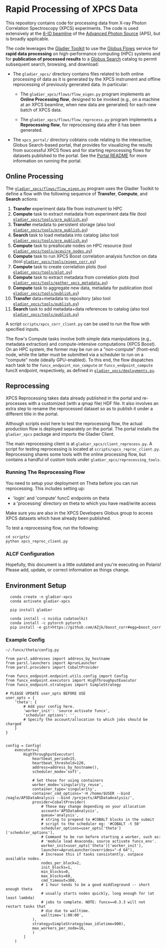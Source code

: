 # Rapid Processing of XPCS Data

This repository contains code for processing data from X-ray Photon Correlation Spectroscopy (XPCS) experiments. The code is used extensively at the [8-ID beamline](https://www.aps.anl.gov/Sector-8/8-ID) of the [Advanced Photon Source](https://www.aps.anl.gov) (APS), but is broadly applicable.

The code leverages the [Gladier Toolkit](https://gladier.readthedocs.io/en/latest/) to use the [Globus Flows](https://www.globus.org/platform/services/flows) service for **rapid data processing** on high-performance computing (HPC) systems and for **publication of processed results** to a [Globus Search](https://www.globus.org/platform/services/search) catalog to permit subsequent search, browsing, and download:

* The ``gladier_xpcs/`` directory contains files related to both online processing of data as it is generated by the XPCS instrument and offline reprocessing of previously generated data. In particular:

  * The `gladier_xpcs/flows/flow_eigen.py` program implements an **Online Processing flow**, designed to be invoked (e.g., on a machine at an XPCS beamline, when new data are generated) for each new batch of XPCS data. 

  * The `gladier_xpcs/flows/flow_reprocess.py` program implements a **Reprocessing flow**, for reprocessing data after it has been generated.

* The ``xpcs_portal/`` directory cobtains code relating to the interactive, Globus Search-based portal, that provides for visualizing the results from successful XPCS flows and for starting reprocessing flows for datasets published to the portal. See the [Portal README](./xpcs_portal/README.md) for more information on running the portal.


## Online Processing

The [`gladier_xpcs/flows/flow_eigen.py`](https://github.com/globus-gladier/gladier-xpcs/blob/main/gladier_xpcs/flows/flow_eigen.py) program uses the Gladier Toolkit to define a flow with the following sequence of **Transfer**, **Compute**, and **Search** actions:

1. **Transfer** experiment data file from instrument to HPC
1. **Compute** task to extract metadata from experiment data file (tool [`gladier_xpcs/tools/pre_publish.py`](https://github.com/globus-gladier/gladier-xpcs/blob/main/gladier_xpcs/tools/pre_publish.py))
1. **Transfer** metadata to persistent storage (also tool [`gladier_xpcs/tools/pre_publish.py`](https://github.com/globus-gladier/gladier-xpcs/blob/main/gladier_xpcs/tools/pre_publish.py))
1. **Search** task to load metadata into catalog (also tool [`gladier_xpcs/tools/pre_publish.py`](https://github.com/globus-gladier/gladier-xpcs/blob/main/gladier_xpcs/tools/pre_publish.py))
1. **Compute** task to preallocate nodes on HPC resource (tool [`gladier_xpcs/tools/acquire_nodes.py`](https://github.com/globus-gladier/gladier-xpcs/blob/main/gladier_xpcs/tools/acquire_nodes.py))
1. **Compute** task to run XPCS Boost correlation analysis function on data (tool [`gladier_xpcs/tools/eigen_corr.py`](https://github.com/globus-gladier/gladier-xpcs/blob/main/gladier_xpcs/tools/eigen_corr.py))
1. **Compute** task to create correlation plots (tool [`gladier_xpcs/tools/plot.py`](https://github.com/globus-gladier/gladier-xpcs/blob/main/gladier_xpcs/tools/plot.py))
1. **Compute** task to extract metadata from correlation plots (tool [`gladier_xpcs/tools/gather_xpcs_metadata.py`](https://github.com/globus-gladier/gladier-xpcs/blob/main/gladier_xpcs/tools/gather_xpcs_metadata.py))
1. **Compute** task to aggregate new data, metadata for publication (tool [`gladier_xpcs/tools/publish.py`](https://github.com/globus-gladier/gladier-xpcs/blob/main/gladier_xpcs/tools/publish.py))
1. **Transfer** data+metadata to repository (also tool [`gladier_xpcs/tools/publish.py`](https://github.com/globus-gladier/gladier-xpcs/blob/main/gladier_xpcs/tools/publish.py))
1. **Search** task to add metadata+data references to catalog (also tool [`gladier_xpcs/tools/publish.py`](https://github.com/globus-gladier/gladier-xpcs/blob/main/gladier_xpcs/tools/publish.py))

A script `scripts/xpcs_corr_client.py` can be used to run the flow with specified inputs.

The flow's Compute tasks involve both simple data manipulations (e.g., metadata extraction) and compute-intensive computations (XPCS Boost). On an HPC system, the former may be run on a "non-compute" (front-end) node, while the latter must be submitted via a scheduler to run on a "compute" node (ideally GPU-enabled). To this end, the flow dispatches each task to the `funcx_endpoint_non_compute` or `funcx_endpoint_compute` funcX endpoint, respectively, as defined in [`gladier_xpcs/deployments.py`](https://github.com/globus-gladier/gladier-xpcs/blob/main/gladier_xpcs/deployments.py). 
        


## Reprocessing

XPCS Reprocessing takes data already published in the portal and re-processes with
a customized (with a qmap file) HDF file. It also involves an extra step to rename
the reprocessed dataset so as to publish it under a different title in the portal. 

Although scripts exist here to test the reprocessing flow, the actual production flow is
deployed separately on the portal. The portal installs the `gladier_xpcs` package and
imports the Gladier Client.

The main reprocessing client is at `gladier_xpcs/client_reprocess.py`. A script for 
testing reprocessing is located at `scripts/xpcs_reproc_client.py`. Reprocessing
shares some tools with the online processing flow, but contains a handful of custom
tools under `gladier_xpcs/reprocessing_tools`.

### Running The Reprocessing Flow

You need to setup your deployment on Theta before you can run reprocessing. This includes
setting up:

* 'login' and 'compute' funcC endpoints on theta
* a 'processing' directory on theta to which you have read/write access

Make sure you are also in the XPCS Developers Globus group to access XPCS datasets which
have already been published.

To test a reprocessing flow, run the following:

```
cd scripts/
python xpcs_reproc_client.py
```

### ALCF Configuration

Hopefully, this document is a little outdated and you're executing on Polaris!
Please add, update, or correct information as things change. 

## Environment Setup

```
  conda create -n gladier-xpcs
  conda activate gladier-xpcs

  pip install gladier

  conda install -c nvidia cudatoolkit
  conda install -c pytorch pytorch
  pip install -e git+https://github.com/AZjk/boost_corr#egg=boost_corr
```

### Example Config

```
~/.funcx/theta/config.py

from parsl.addresses import address_by_hostname
from parsl.launchers import AprunLauncher
from parsl.providers import CobaltProvider

from funcx_endpoint.endpoint.utils.config import Config
from funcx_endpoint.executors import HighThroughputExecutor
from funcx_endpoint.strategies import SimpleStrategy

# PLEASE UPDATE user_opts BEFORE USE
user_opts = {
    'theta': {
        # Add your config here.
        'worker_init': 'source activate funcx',
        'scheduler_options': '',
        # Specify the account/allocation to which jobs should be charged
    }
}


config = Config(
    executors=[
        HighThroughputExecutor(
            heartbeat_period=15,
            heartbeat_threshold=120,
            address=address_by_hostname(),
            scheduler_mode='soft',

            # Set these for using containers
            worker_mode='singularity_reuse',
            container_type='singularity',
            container_cmd_options='-H /home/$USER --bind /eagle/APSDataAnalysis --bind /projects/APSDataAnalysis/',
            provider=CobaltProvider(
                # These may change depending on your allocation
                account='APSDataAnalysis',
                queue='analysis',
                # string to prepend to #COBALT blocks in the submit
                # script to the scheduler eg: '#COBALT -t 50'
                scheduler_options=user_opts['theta']['scheduler_options'],
                # Command to be run before starting a worker, such as:
                # 'module load Anaconda; source activate funcx_env'.
                worker_init=user_opts['theta']['worker_init'],
                launcher=AprunLauncher(overrides="-d 64"),
                # Increase this if tasks consistently. outpace available nodes. 
                nodes_per_block=2,
                init_blocks=1,
                min_blocks=0,
                max_blocks=60,
                cmd_timeout=300,
                # 1 hour tends to be a good middleground -- short enough theta
                # usually starts nodes quickly, long enough for (at least lambda)
                # jobs to complete. NOTE: funcx==0.3.3 will not restart tasks that
                # die due to walltime.
                walltime='1:00:00',
            ),
            strategy=SimpleStrategy(max_idletime=900),
            max_workers_per_node=16,
            )
        ]
    )
```
